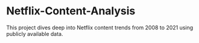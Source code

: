 # Netflix-Content-Analysis
This project dives deep into Netflix content trends from 2008 to 2021 using publicly available data.
